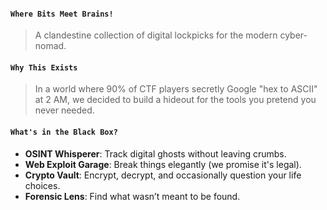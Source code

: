 #### **`Where Bits Meet Brains!`**
> A clandestine collection of digital lockpicks for the modern cyber-nomad.  

#### **`Why This Exists`**  
> In a world where 90% of CTF players secretly Google "hex to ASCII" at 2 AM, we decided to build a hideout for the tools you pretend you never needed.  

#### **`What's in the Black Box?`**  
- **OSINT Whisperer**: Track digital ghosts without leaving crumbs.  
- **Web Exploit Garage**: Break things elegantly (we promise it's legal).  
- **Crypto Vault**: Encrypt, decrypt, and occasionally question your life choices.  
- **Forensic Lens**: Find what wasn’t meant to be found.  


